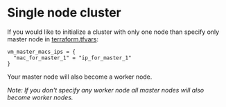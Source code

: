 # Single node cluster

If you would like to initialize a cluster with only one node than specify only master node in [terraform.tfvars](../../terraform.tfvars):
```hcl
vm_master_macs_ips = {
  "mac_for_master_1" = "ip_for_master_1"
}
```

Your master node will also become a worker node.

*Note: If you don't specify any worker node all master nodes will also become worker nodes.*